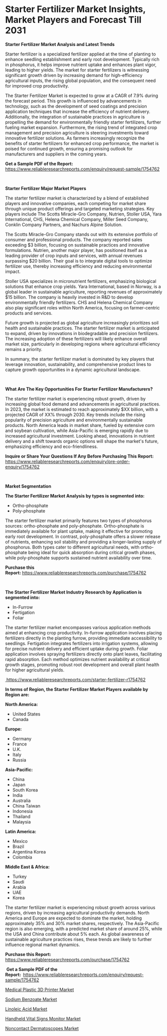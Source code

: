 <p><h1>Starter Fertilizer Market Insights, Market Players and Forecast Till 2031</h1></p><p><strong>Starter Fertilizer Market Analysis and Latest Trends</strong></p>
<p><p>Starter fertilizer is a specialized fertilizer applied at the time of planting to enhance seedling establishment and early root development. Typically rich in phosphorus, it helps improve nutrient uptake and enhances plant vigor, leading to higher yields. The market for starter fertilizers is witnessing significant growth driven by increasing demand for high-efficiency agricultural inputs, the rising global population, and the consequent need for improved crop productivity.</p><p>The Starter Fertilizer Market is expected to grow at a CAGR of 7.9% during the forecast period. This growth is influenced by advancements in technology, such as the development of seed coatings and precision application techniques that increase the efficiency of nutrient delivery. Additionally, the integration of sustainable practices in agriculture is propelling the demand for environmentally friendly starter fertilizers, further fueling market expansion. Furthermore, the rising trend of integrated crop management and precision agriculture is steering investments toward innovative fertilizer solutions. As farmers increasingly recognize the benefits of starter fertilizers for enhanced crop performance, the market is poised for continued growth, ensuring a promising outlook for manufacturers and suppliers in the coming years.</p></p>
<p><strong>Get a Sample PDF of the Report:&nbsp;</strong> <a href="https://www.reliableresearchreports.com/enquiry/request-sample/1754762?utm_campaign=8&utm_medium=2&utm_source=Github&utm_content=ia&utm_term=11112024&utm_id=starter-fertilizer">https://www.reliableresearchreports.com/enquiry/request-sample/1754762</a></p>
<p>&nbsp;</p>
<p><strong>Starter Fertilizer Major Market Players</strong></p>
<p><p>The starter fertilizer market is characterized by a blend of established players and innovative companies, each competing for market share through unique product offerings and targeted marketing strategies. Key players include The Scotts Miracle-Gro Company, Nutrien, Stoller USA, Yara International, CHS, Helena Chemical Company, Miller Seed Company, Conklin Company Partners, and Nachurs Alpine Solution.</p><p>The Scotts Miracle-Gro Company stands out with its extensive portfolio of consumer and professional products. The company reported sales exceeding $3 billion, focusing on sustainable practices and innovative formulations. Nutrien, another major player, has positioned itself as a leading provider of crop inputs and services, with annual revenues surpassing $20 billion. Their goal is to integrate digital tools to optimize fertilizer use, thereby increasing efficiency and reducing environmental impact.</p><p>Stoller USA specializes in micronutrient fertilizers, emphasizing biological solutions that enhance crop yields. Yara International, based in Norway, is a global leader in sustainable agriculture, reporting revenues of approximately $15 billion. The company is heavily invested in R&D to develop environmentally friendly fertilizers. CHS and Helena Chemical Company also play significant roles within North America, focusing on farmer-centric products and services.</p><p>Future growth is projected as global agriculture increasingly prioritizes soil health and sustainable practices. The starter fertilizer market is anticipated to expand, driven by innovations in biodegradable and precision fertilizers. The increasing adoption of these fertilizers will likely enhance overall market size, particularly in developing regions where agricultural efficiency remains a priority.</p><p>In summary, the starter fertilizer market is dominated by key players that leverage innovation, sustainability, and comprehensive product lines to capture growth opportunities in a dynamic agricultural landscape.</p></p>
<p>&nbsp;</p>
<p><strong>What Are The Key Opportunities For Starter Fertilizer Manufacturers?</strong></p>
<p><p>The starter fertilizer market is experiencing robust growth, driven by increasing global food demand and advancements in agricultural practices. In 2023, the market is estimated to reach approximately $XX billion, with a projected CAGR of XX% through 2030. Key trends include the rising popularity of precision agriculture and environmentally sustainable products. North America leads in market share, fueled by extensive corn and soybean cultivation, while Asia-Pacific is emerging rapidly due to increased agricultural investment. Looking ahead, innovations in nutrient delivery and a shift towards organic options will shape the market's future, emphasizing efficiency and eco-friendliness.</p></p>
<p><strong>Inquire or Share Your Questions If Any Before Purchasing This Report:</strong> <a href="https://www.reliableresearchreports.com/enquiry/pre-order-enquiry/1754762?utm_campaign=8&utm_medium=2&utm_source=Github&utm_content=ia&utm_term=11112024&utm_id=starter-fertilizer">https://www.reliableresearchreports.com/enquiry/pre-order-enquiry/1754762</a></p>
<p>&nbsp;</p>
<p><strong>Market Segmentation</strong></p>
<p><strong>The Starter Fertilizer Market Analysis by types is segmented into:</strong></p>
<p><ul><li>Ortho-phosphate</li><li>Poly-phosphate</li></ul></p>
<p><p>The starter fertilizer market primarily features two types of phosphorus sources: ortho-phosphate and poly-phosphate. Ortho-phosphate is immediately available for plant uptake, making it effective for promoting early root development. In contrast, poly-phosphate offers a slower release of nutrients, enhancing soil stability and providing a longer-lasting supply of phosphorus. Both types cater to different agricultural needs, with ortho-phosphate being ideal for quick absorption during critical growth phases, while poly-phosphate supports sustained nutrient availability over time.</p></p>
<p><strong>Purchase this Report:&nbsp;</strong><a href="https://www.reliableresearchreports.com/purchase/1754762?utm_campaign=8&utm_medium=2&utm_source=Github&utm_content=ia&utm_term=11112024&utm_id=starter-fertilizer">https://www.reliableresearchreports.com/purchase/1754762</a></p>
<p>&nbsp;</p>
<p><strong>The Starter Fertilizer Market Industry Research by Application is segmented into:</strong></p>
<p><ul><li>In-Furrow</li><li>Fertigation</li><li>Foliar</li></ul></p>
<p><p>The starter fertilizer market encompasses various application methods aimed at enhancing crop productivity. In-furrow application involves placing fertilizers directly in the planting furrow, providing immediate accessibility to seedlings. Fertigation integrates fertilizers into irrigation systems, allowing for precise nutrient delivery and efficient uptake during growth. Foliar application involves spraying fertilizers directly onto plant leaves, facilitating rapid absorption. Each method optimizes nutrient availability at critical growth stages, promoting robust root development and overall plant health for higher agricultural yields.</p></p>
<p><a href="https://www.reliableresearchreports.com/starter-fertilizer-r1754762?utm_campaign=8&utm_medium=2&utm_source=Github&utm_content=ia&utm_term=11112024&utm_id=starter-fertilizer">&nbsp;https://www.reliableresearchreports.com/starter-fertilizer-r1754762</a></p>
<p><strong>In terms of Region, the Starter Fertilizer Market Players available by Region are:</strong></p>
<p>
    <p> <strong> North America: </strong>
        <ul>
            <li>United States</li>
            <li>Canada</li>
        </ul>
        </p> 
    <p> <strong> Europe: </strong>
        <ul>
            <li>Germany</li>
            <li>France</li>
            <li>U.K.</li>
            <li>Italy</li>
            <li>Russia</li>
        </ul>
        </p> 
    <p> <strong> Asia-Pacific: </strong>
        <ul>
            <li>China</li>
            <li>Japan</li>
            <li>South Korea</li>
            <li>India</li>
            <li>Australia</li>
            <li>China Taiwan</li>
            <li>Indonesia</li>
            <li>Thailand</li>
            <li>Malaysia</li>
        </ul>
        </p> 
    <p> <strong> Latin America: </strong>
        <ul>
            <li>Mexico</li>
            <li>Brazil</li>
            <li>Argentina Korea</li>
            <li>Colombia</li>
        </ul>
        </p> 
    <p> <strong> Middle East & Africa: </strong>
        <ul>
            <li>Turkey</li>
            <li>Saudi</li>
            <li>Arabia</li>
            <li>UAE</li>
            <li>Korea</li>
        </ul>
    </p>
    </p>
<p><p>The starter fertilizer market is experiencing robust growth across various regions, driven by increasing agricultural productivity demands. North America and Europe are expected to dominate the market, holding approximately 35% and 30% market shares, respectively. The Asia-Pacific region is also emerging, with a predicted market share of around 25%, while the USA and China contribute about 5% each. As global awareness of sustainable agriculture practices rises, these trends are likely to further influence regional market dynamics.</p></p>
<p><strong>Purchase this Report: </strong><a href="https://www.reliableresearchreports.com/purchase/1754762?utm_campaign=8&utm_medium=2&utm_source=Github&utm_content=ia&utm_term=11112024&utm_id=starter-fertilizer">https://www.reliableresearchreports.com/purchase/1754762</a></p>
<p>&nbsp;<strong>Get a Sample PDF of the Report:&nbsp;&nbsp;</strong><a href="https://www.reliableresearchreports.com/enquiry/request-sample/1754762?utm_campaign=8&utm_medium=2&utm_source=Github&utm_content=ia&utm_term=11112024&utm_id=starter-fertilizer">https://www.reliableresearchreports.com/enquiry/request-sample/1754762</a></p>
<p><strong></strong></p>
<p><p><a href="https://www.linkedin.com/pulse/navigating-global-medical-plastic-3d-printer-market-rqife?utm_campaign=8&utm_medium=2&utm_source=Github&utm_content=ia&utm_term=11112024&utm_id=starter-fertilizer">Medical Plastic 3D Printer Market</a></p><p><a href="https://github.com/loftinirkaakcsu/Market-Research-Report-List-1/blob/main/sodium-benzoate-market.md?utm_campaign=8&utm_medium=2&utm_source=Github&utm_content=ia&utm_term=11112024&utm_id=starter-fertilizer">Sodium Benzoate Market</a></p><p><a href="https://github.com/cliffxbwergin/Market-Research-Report-List-1/blob/main/linoleic-acid-market.md?utm_campaign=8&utm_medium=2&utm_source=Github&utm_content=ia&utm_term=11112024&utm_id=starter-fertilizer">Linoleic Acid Market</a></p><p><a href="https://issuu.com/reportprime-2/docs/handheld-vital-signs-monitor-market_6c157c574b9a11?utm_campaign=8&utm_medium=2&utm_source=Github&utm_content=ia&utm_term=11112024&utm_id=starter-fertilizer">Handheld Vital Signs Monitor Market</a></p><p><a href="https://issuu.com/reportprime-2/docs/noncontact-dermatoscopes-market-siz_461f1000eb4e4a?utm_campaign=8&utm_medium=2&utm_source=Github&utm_content=ia&utm_term=11112024&utm_id=starter-fertilizer">Noncontact Dermatoscopes Market</a></p></p>